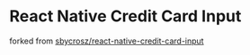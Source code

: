 
# React Native Credit Card Input
forked from [sbycrosz/react-native-credit-card-input](https://github.com/sbycrosz/react-native-credit-card-input)